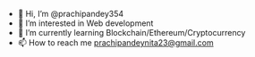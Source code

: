 - 👋 Hi, I’m @prachipandey354
- 👀 I’m interested in Web development
- 🌱 I’m currently learning Blockchain/Ethereum/Cryptocurrency
- 📫 How to reach me prachipandeynita23@gmail.com

<!---
prachipandey354/prachipandey354 is a ✨ special ✨ repository because its `README.md` (this file) appears on your GitHub profile.
You can click the Preview link to take a look at your changes.
--->
